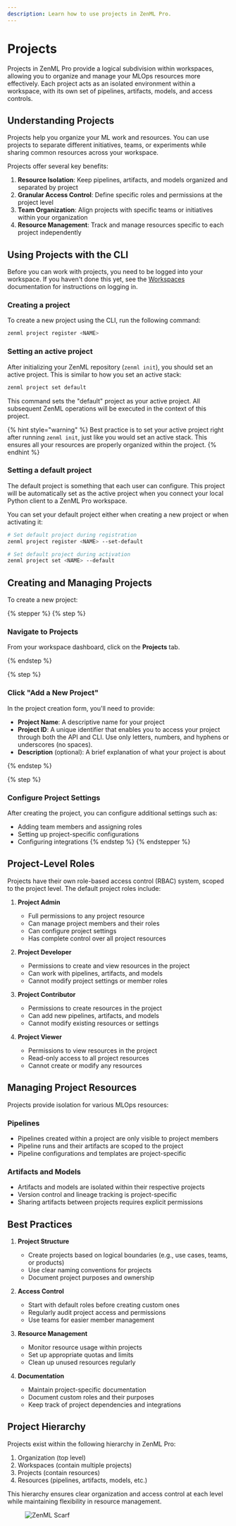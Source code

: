 ```yaml
---
description: Learn how to use projects in ZenML Pro.
---
```


# Projects

Projects in ZenML Pro provide a logical subdivision within workspaces, allowing you to organize and manage your MLOps resources more effectively. Each project acts as an isolated environment within a workspace, with its own set of pipelines, artifacts, models, and access controls.

## Understanding Projects

Projects help you organize your ML work and resources. You can use projects to separate different initiatives, teams, or experiments while sharing common resources across your workspace.

Projects offer several key benefits:

1. **Resource Isolation**: Keep pipelines, artifacts, and models organized and separated by project
2. **Granular Access Control**: Define specific roles and permissions at the project level
3. **Team Organization**: Align projects with specific teams or initiatives within your organization
4. **Resource Management**: Track and manage resources specific to each project independently

## Using Projects with the CLI

Before you can work with projects, you need to be logged into your workspace. If you haven't done this yet, see the [Workspaces](workspaces.md#using-the-cli) documentation for instructions on logging in.

### Creating a project

To create a new project using the CLI, run the following command:
```bash
zenml project register <NAME>
```

### Setting an active project

After initializing your ZenML repository (`zenml init`), you should set an active project. This is similar to how you set an active stack:

```bash
zenml project set default
```

This command sets the "default" project as your active project. All subsequent ZenML operations will be executed in the context of this project.

{% hint style="warning" %}
Best practice is to set your active project right after running `zenml init`, just like you would set an active stack. This ensures all your resources are properly organized within the project.
{% endhint %}

### Setting a default project

The default project is something that each user can configure. This project will be automatically set as the active project when you connect
your local Python client to a ZenML Pro workspace.

You can set your default project either when creating a new project or when activating it:
```bash
# Set default project during registration
zenml project register <NAME> --set-default

# Set default project during activation
zenml project set <NAME> --default
```

## Creating and Managing Projects

To create a new project:

{% stepper %}
{% step %}
### Navigate to Projects

From your workspace dashboard, click on the **Projects** tab.

{% endstep %}

{% step %}
### Click "Add a New Project"

In the project creation form, you'll need to provide:

* **Project Name**: A descriptive name for your project
* **Project ID**: A unique identifier that enables you to access your project through both the API and CLI. Use only letters, numbers, and hyphens or underscores (no spaces).
* **Description** (optional): A brief explanation of what your project is about

{% endstep %}

{% step %}
### Configure Project Settings

After creating the project, you can configure additional settings such as:
* Adding team members and assigning roles
* Setting up project-specific configurations
* Configuring integrations
{% endstep %}
{% endstepper %}

## Project-Level Roles

Projects have their own role-based access control (RBAC) system, scoped to the project level. The default project roles include:

1. **Project Admin**
   * Full permissions to any project resource
   * Can manage project members and their roles
   * Can configure project settings
   * Has complete control over all project resources

2. **Project Developer**
   * Permissions to create and view resources in the project
   * Can work with pipelines, artifacts, and models
   * Cannot modify project settings or member roles

3. **Project Contributor**
   * Permissions to create resources in the project
   * Can add new pipelines, artifacts, and models
   * Cannot modify existing resources or settings

4. **Project Viewer**
   * Permissions to view resources in the project
   * Read-only access to all project resources
   * Cannot create or modify any resources

## Managing Project Resources

Projects provide isolation for various MLOps resources:

### Pipelines
* Pipelines created within a project are only visible to project members
* Pipeline runs and their artifacts are scoped to the project
* Pipeline configurations and templates are project-specific

### Artifacts and Models
* Artifacts and models are isolated within their respective projects
* Version control and lineage tracking is project-specific
* Sharing artifacts between projects requires explicit permissions

## Best Practices

1. **Project Structure**
   * Create projects based on logical boundaries (e.g., use cases, teams, or products)
   * Use clear naming conventions for projects
   * Document project purposes and ownership

2. **Access Control**
   * Start with default roles before creating custom ones
   * Regularly audit project access and permissions
   * Use teams for easier member management

3. **Resource Management**
   * Monitor resource usage within projects
   * Set up appropriate quotas and limits
   * Clean up unused resources regularly

4. **Documentation**
   * Maintain project-specific documentation
   * Document custom roles and their purposes
   * Keep track of project dependencies and integrations

## Project Hierarchy

Projects exist within the following hierarchy in ZenML Pro:

1. Organization (top level)
2. Workspaces (contain multiple projects)
3. Projects (contain resources)
4. Resources (pipelines, artifacts, models, etc.)

This hierarchy ensures clear organization and access control at each level while maintaining flexibility in resource management.

<figure><img src="https://static.scarf.sh/a.png?x-pxid=f0b4f458-0a54-4fcd-aa95-d5ee424815bc" alt="ZenML Scarf"><figcaption></figcaption></figure>